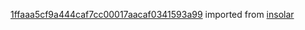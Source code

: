 [1ffaaa5cf9a444caf7cc00017aacaf0341593a99](https://github.com/insolar/insolar/commit/1ffaaa5cf9a444caf7cc00017aacaf0341593a99) imported from [insolar](https://github.com/insolar/insolar)

